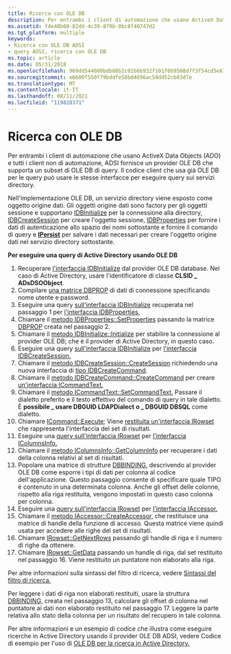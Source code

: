 ```yaml
---
title: Ricerca con OLE DB
description: Per entrambi i client di automazione che usano ActiveX Data Objects (ADO) e tutti i client non di automazione, ADSI fornisce un provider OLE DB che supporta un subset di OLE DB di query.
ms.assetid: f4e48b60-82dd-4c39-879b-0bc8f40747d2
ms.tgt_platform: multiple
keywords:
- Ricerca con OLE DB ADSI
- query ADSI, ricerca con OLE DB
ms.topic: article
ms.date: 05/31/2018
ms.openlocfilehash: 969dd544600bdb88b2c01b6b932f101f0b9508d7f3f54cd5e6728fd3e4dd5f6b
ms.sourcegitcommit: e6600f550f79bddfe58bd4696ac50dd52cb03d7e
ms.translationtype: MT
ms.contentlocale: it-IT
ms.lasthandoff: 08/11/2021
ms.locfileid: "119828371"
---
```

# <a name="searching-with-ole-db"></a>Ricerca con OLE DB

Per entrambi i client di automazione che usano ActiveX Data Objects (ADO) e tutti i client non di automazione, ADSI fornisce un provider OLE DB che supporta un subset di OLE DB di query. Il codice client che usa già OLE DB per le query può usare le stesse interfacce per eseguire query sui servizi directory.

Nell'implementazione OLE DB, un servizio directory viene esposto come oggetto origine dati. Gli oggetti origine dati sono factory per gli oggetti sessione e supportano [IDBInitialize](/previous-versions/windows/desktop/ms713706(v=vs.85)) per la connessione alla directory, [IDBCreateSession](/previous-versions/windows/desktop/ms724076(v=vs.85)) per creare l'oggetto sessione, [IDBProperties](/previous-versions/windows/desktop/ms719607(v=vs.85)) per fornire i dati di autenticazione allo spazio dei nomi sottostante e fornire il comando di query e [**IPersist**](/windows/win32/api/objidl/nn-objidl-ipersist) per salvare i dati necessari per creare l'oggetto origine dati nel servizio directory sottostante.

**Per eseguire una query di Active Directory usando OLE DB**

1.  Recuperare [l'interfaccia IDBInitialize](/previous-versions/windows/desktop/ms713706(v=vs.85)) dal provider OLE DB database. Nel caso di Active Directory, usare l'identificatore di classe **CLSID \_ ADsDSOObject**.
2.  Compilare [una matrice DBPROP](/previous-versions/windows/desktop/ms717970(v=vs.85)) di dati di connessione specificando nome utente e password.
3.  Eseguire una query [sull'interfaccia IDBInitialize](/previous-versions/windows/desktop/ms713706(v=vs.85)) recuperata nel passaggio 1 per [l'interfaccia IDBProperties.](/previous-versions/windows/desktop/ms719607(v=vs.85))
4.  Chiamare il [metodo IDBProperties::SetProperties](/previous-versions/windows/desktop/ms723049(v=vs.85)) passando la matrice [DBPROP](/previous-versions/windows/desktop/ms717970(v=vs.85)) creata nel passaggio 2.
5.  Chiamare il [metodo IDBInitialize::Initialize](/previous-versions/windows/desktop/ms718026(v=vs.85)) per stabilire la connessione al provider OLE DB; che è il provider di Active Directory, in questo caso.
6.  Eseguire una query [sull'interfaccia IDBInitialize](/previous-versions/windows/desktop/ms713706(v=vs.85)) per [l'interfaccia IDBCreateSession.](/previous-versions/windows/desktop/ms724076(v=vs.85))
7.  Chiamare il [metodo IDBCreateSession::CreateSession](/previous-versions/windows/desktop/ms714942(v=vs.85)) richiedendo una nuova interfaccia di [tipo IDBCreateCommand](/previous-versions/windows/desktop/ms711625(v=vs.85)).
8.  Chiamare il [metodo IDBCreateCommand::CreateCommand](/previous-versions/windows/desktop/ms709772(v=vs.85)) per creare [un'interfaccia ICommandText.](/previous-versions/windows/desktop/ms714914(v=vs.85))
9.  Chiamare il [metodo ICommandText::SetCommandText.](/previous-versions/windows/desktop/ms709757(v=vs.85)) Passare il dialetto preferito e il testo effettivo del comando di query in tale dialetto. È **possibile \_ usare DBGUID LDAPDialect** **o \_ DBGUID DBSQL** come dialetto.
10. Chiamare [ICommand::Execute](/previous-versions/windows/desktop/ms718095(v=vs.85)); Viene [restituita un'interfaccia IRowset](/previous-versions/windows/desktop/ms720986(v=vs.85)) che rappresenta l'interfaccia del set di risultati.
11. Eseguire una [query sull'interfaccia IRowset](/previous-versions/windows/desktop/ms720986(v=vs.85)) per [l'interfaccia IColumnsInfo.](/previous-versions/windows/desktop/ms725401(v=vs.85))
12. Chiamare il [metodo IColumnsInfo::GetColumnInfo](/previous-versions/windows/desktop/ms722704(v=vs.85)) per recuperare i dati della colonna relativi al set di risultati.
13. Popolare una matrice di strutture [DBBINDING,](/previous-versions/windows/desktop/ms716845(v=vs.85)) descrivendo al provider OLE DB come esporre i tipi di dati per colonna al codice dell'applicazione. Questo passaggio consente di specificare quale TIPO è contenuto in una determinata colonna. Anche gli offset delle colonne, rispetto alla riga restituita, vengono impostati in questo caso colonna per colonna.
14. Eseguire una [query sull'interfaccia IRowset](/previous-versions/windows/desktop/ms720986(v=vs.85)) per [l'interfaccia IAccessor.](/previous-versions/windows/desktop/ms719672(v=vs.85))
15. Chiamare il [metodo IAccessor::CreateAccessor,](/previous-versions/windows/desktop/ms720969(v=vs.85)) che restituisce una matrice di handle della funzione di accesso. Questa matrice viene quindi usata per accedere alle righe del set di risultati.
16. Chiamare [IRowset::GetNextRows](/previous-versions/windows/desktop/ms709827(v=vs.85)) passando gli handle di riga e il numero di righe da ottenere.
17. Chiamare [IRowset::GetData](/previous-versions/windows/desktop/ms716988(v=vs.85)) passando un handle di riga, dal set restituito nel passaggio 16. Viene restituito un puntatore non elaborato alla riga.

Per altre informazioni sulla sintassi del filtro di ricerca, vedere [Sintassi del filtro di ricerca.](search-filter-syntax.md)

Per leggere i dati di riga non elaborati restituiti, usare la struttura [DBBINDING,](/previous-versions/windows/desktop/ms716845(v=vs.85)) creata nel passaggio 13, calcolare gli offset di colonna nel puntatore ai dati non elaborato restituito nel passaggio 17. Leggere la parte relativa allo stato della colonna per un risultato del recupero in tale colonna.

Per altre informazioni e un esempio di codice che illustra come eseguire ricerche in Active Directory usando il provider OLE DB ADSI, vedere Codice di esempio per l'uso di [OLE DB per la ricerca in Active Directory.](example-code-for-using-ole-db-to-search-active-directory.md)

 

 